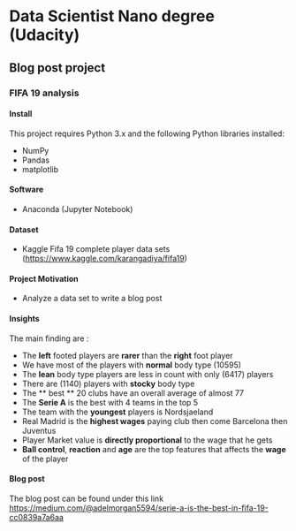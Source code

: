 # Data Scientist Nano degree (Udacity)
## Blog post project
### FIFA 19 analysis
#### Install
This project requires Python 3.x and the following Python libraries installed:

- NumPy
- Pandas
- matplotlib

#### Software 
- Anaconda (Jupyter Notebook)

#### Dataset
- Kaggle Fifa 19 complete player data sets (https://www.kaggle.com/karangadiya/fifa19)

#### Project Motivation 
- Analyze a data set to write a blog post 

#### Insights
The main finding are :
- The **left** footed players are **rarer** than the **right** foot player
- We have most of the players with **normal** body type (10595)
- The **lean** body type players are less in count with only (6417) players
- There are (1140) players with **stocky** body type
- The ** best ** 20 clubs have an overall average of almost 77
- The **Serie A** is the best with 4 teams in the top 5
- The team with the **youngest** players is Nordsjaeland
- Real Madrid is the **highest wages** paying club then come Barcelona then Juventus
- Player Market value is **directly proportional** to the wage that he gets
- **Ball control**, **reaction** and **age** are the top features that affects the **wage** of the player

#### Blog post
The blog post can be found under this link https://medium.com/@adelmorgan5594/serie-a-is-the-best-in-fifa-19-cc0839a7a6aa
